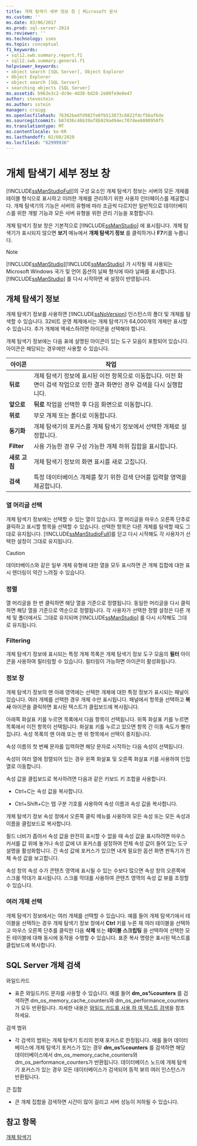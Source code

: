 ```yaml
---
title: 개체 탐색기 세부 정보 창 | Microsoft 문서
ms.custom: ''
ms.date: 03/06/2017
ms.prod: sql-server-2014
ms.reviewer: ''
ms.technology: ssms
ms.topic: conceptual
f1_keywords:
- sql12.swb.summary.report.f1
- sql12.swb.summary.general.f1
helpviewer_keywords:
- object search [SQL Server], Object Explorer
- Object Explorer
- object search [SQL Server]
- searching objects [SQL Server]
ms.assetid: b963e3c2-dc9e-4d38-bd28-2e00fe9e0e47
author: stevestein
ms.author: sstein
manager: craigg
ms.openlocfilehash: 76362bedfd982fe0fb513873c6822fdcf56af6de
ms.sourcegitcommit: b87d36c46b39af8b929ad94ec707dee8800950f5
ms.translationtype: MT
ms.contentlocale: ko-KR
ms.lasthandoff: 02/08/2020
ms.locfileid: "62999936"
---
```

# <a name="object-explorer-details-pane"></a>개체 탐색기 세부 정보 창
  [!INCLUDE[ssManStudioFull](../../includes/ssmanstudiofull-md.md)]의 구성 요소인 개체 탐색기 정보는 서버의 모든 개체를 테이블 형식으로 표시하고 이러한 개체를 관리하기 위한 사용자 인터페이스를 제공합니다. 개체 탐색기의 기능은 서버의 유형에 따라 조금씩 다르지만 일반적으로 데이터베이스를 위한 개발 기능과 모든 서버 유형을 위한 관리 기능을 포함합니다.  
  
 개체 탐색기 정보 창은 기본적으로 [!INCLUDE[ssManStudio](../../includes/ssmanstudio-md.md)] 에 표시됩니다. 개체 탐색기가 표시되지 않으면 **보기** 메뉴에서 **개체 탐색기 정보** 를 클릭하거나 **F7**키를 누릅니다.  
  
> [!NOTE]  
>  [!INCLUDE[ssManStudio](../../includes/ssmanstudio-md.md)][!INCLUDE[ssManStudio](../../includes/ssmanstudio-md.md)] 가 시작될 때 사용되는 Microsoft Windows 국가 및 언어 옵션의 날짜 형식에 따라 날짜를 표시합니다. [!INCLUDE[ssManStudio](../../includes/ssmanstudio-md.md)] 를 다시 시작하면 새 설정이 반영됩니다.  
  
## <a name="object-explorer-details"></a>개체 탐색기 정보  
 개체 탐색기 정보를 사용하면 [!INCLUDE[ssNoVersion](../../includes/ssnoversion-md.md)] 인스턴스의 폴더 및 개체를 탐색할 수 있습니다. 32비트 운영 체제에서는 개체 탐색기가 64,000개의 개체만 표시할 수 있습니다. 추가 개체에 액세스하려면 아이콘을 선택해야 합니다.  
  
 개체 탐색기 정보에는 다음 표에 설명된 아이콘이 있는 도구 모음이 포함되어 있습니다. 아이콘은 해당되는 경우에만 사용할 수 있습니다.  
  
|아이콘|작업|  
|----------|------------|  
|**뒤로**|개체 탐색기 정보에 표시된 이전 항목으로 이동합니다. 이전 화면이 검색 작업으로 인한 결과 화면인 경우 검색을 다시 실행합니다.|  
|**앞으로**|**뒤로** 작업을 선택한 후 다음 화면으로 이동합니다.|  
|**위로**|부모 개체 또는 폴더로 이동합니다.|  
|**동기화**|개체 탐색기의 포커스를 개체 탐색기 정보에서 선택한 개체로 설정합니다.|  
|**Filter**|사용 가능한 경우 구성 가능한 개체 하위 집합을 표시합니다.|  
|**새로 고침**|개체 탐색기 정보의 화면 표시를 새로 고칩니다.|  
|**검색**|특정 데이터베이스 개체를 찾기 위한 검색 단어를 입력할 영역을 제공합니다.|  
  
### <a name="column-header-selections"></a>열 머리글 선택  
 개체 탐색기 정보에는 선택할 수 있는 열이 있습니다. 열 머리글을 마우스 오른쪽 단추로 클릭하고 표시할 항목을 선택할 수 있습니다. 선택한 항목은 다른 개체를 탐색할 때도 그대로 유지됩니다. [!INCLUDE[ssManStudioFull](../../includes/ssmanstudiofull-md.md)]를 닫고 다시 시작해도 각 사용자가 선택한 설정이 그대로 유지됩니다.  
  
> [!CAUTION]  
>  데이터베이스와 같은 일부 개체 유형에 대한 열을 모두 표시하면 큰 개체 집합에 대한 표시 렌더링이 약간 느려질 수 있습니다.  
  
### <a name="sorting"></a>정렬  
 열 머리글을 한 번 클릭하면 해당 열을 기준으로 정렬됩니다. 동일한 머리글을 다시 클릭하면 해당 열을 기준으로 역순으로 정렬됩니다. 각 사용자가 선택한 정렬 설정은 다른 개체 및 폴더에서도 그대로 유지되며 [!INCLUDE[ssManStudio](../../includes/ssmanstudio-md.md)] 를 다시 시작해도 그대로 유지됩니다.  
  
### <a name="filtering"></a>Filtering  
 개체 탐색기 정보에 표시되는 특정 개체 목록은 개체 탐색기 정보 도구 모음의 **필터** 아이콘을 사용하여 필터링할 수 있습니다. 필터링이 가능하면 아이콘이 활성화됩니다.  
  
### <a name="details-pane"></a>정보 창  
 개체 탐색기 정보의 맨 아래 영역에는 선택한 개체에 대한 특정 정보가 표시되는 패널이 있습니다. 여러 개체를 선택한 경우 개체 수만 표시됩니다. 패널에서 항목을 선택하고 **복사** 아이콘을 클릭하면 표시된 텍스트가 클립보드에 복사됩니다.  
  
 아래쪽 화살표 키를 누르면 목록에서 다음 항목이 선택됩니다. 위쪽 화살표 키를 누르면 목록에서 이전 항목이 선택됩니다. 화살표 키를 누르고 있으면 항목 간 이동 속도가 빨라집니다. 속성 목록의 맨 아래 또는 맨 위 항목에서 선택이 중지됩니다.  
  
 속성 이름의 첫 번째 문자를 입력하면 해당 문자로 시작하는 다음 속성이 선택됩니다.  
  
 속성이 여러 열에 정렬되어 있는 경우 왼쪽 화살표 및 오른쪽 화살표 키를 사용하여 인접 열로 이동합니다.  
  
 속성 값을 클립보드로 복사하려면 다음과 같은 키보드 키 조합을 사용합니다.  
  
-   Ctrl+C는 속성 값을 복사합니다.  
  
-   Ctrl+Shift+C는 탭 구분 기호를 사용하여 속성 이름과 속성 값을 복사합니다.  
  
 개체 탐색기 정보 속성 창에서 오른쪽 클릭 메뉴를 사용하여 모든 속성 또는 모든 속성과 이름을 클립보드로 복사합니다.  
  
 필드 너비가 좁아서 속성 값을 완전히 표시할 수 없을 때 속성 값을 표시하려면 마우스 커서를 값 위에 놓거나 속성 값에 UI 포커스를 설정하여 전체 속성 값이 들어 있는 도구 설명을 활성화합니다. 긴 속성 값에 포커스가 있으면 내게 필요한 옵션 화면 판독기가 전체 속성 값을 보고합니다.  
  
 속성 창의 속성 수가 콘텐츠 영역에 표시될 수 있는 수보다 많으면 속성 창의 오른쪽에 스크롤 막대가 표시됩니다. 스크롤 막대를 사용하여 콘텐츠 영역의 속성 값 뷰를 조정할 수 있습니다.  
  
### <a name="multiple-object-selection"></a>여러 개체 선택  
 개체 탐색기 정보에서는 여러 개체를 선택할 수 있습니다. 예를 들어 개체 탐색기에서 테이블을 선택하는 경우 개체 탐색기 정보 창에서 **Ctrl** 키를 누른 채 여러 테이블을 선택하고 마우스 오른쪽 단추를 클릭한 다음 **삭제** 또는 **테이블 스크립팅** 을 선택하여 선택한 모든 테이블에 대해 동시에 동작을 수행할 수 있습니다. 표준 복사 명령은 표시된 텍스트를 클립보드에 복사합니다.  
  
## <a name="sql-server-object-search"></a>SQL Server 개체 검색  
 와일드카드  
  
-   표준 와일드카드 문자를 사용할 수 있습니다. 예를 들어 **dm_os%counters** 를 검색하면 dm_os_memory_cache_counters와 dm_os_performance_counters가 모두 반환됩니다. 자세한 내용은 [와일드 카드를 사용 하 여 텍스트 검색](../../relational-databases/scripting/search-text-with-wildcards.md)을 참조 하세요.  
  
 검색 범위  
  
-   각 검색의 범위는 개체 탐색기 트리의 현재 포커스로 한정됩니다. 예를 들어 데이터베이스에 개체 탐색기 포커스가 있는 경우 **dm_os%counters** 를 검색하면 해당 데이터베이스에서 dm_os_memory_cache_counters와 dm_os_performance_counters가 반환됩니다. 데이터베이스 노드에 개체 탐색기 포커스가 있는 경우 모든 데이터베이스가 검색되어 동적 뷰의 여러 인스턴스가 반환됩니다.  
  
 큰 집합  
  
-   큰 개체 집합을 검색하면 시간이 많이 걸리고 서버 성능이 저하될 수 있습니다.  
  
## <a name="see-also"></a>참고 항목  
 [개체 탐색기](object-explorer.md)  
  
  
